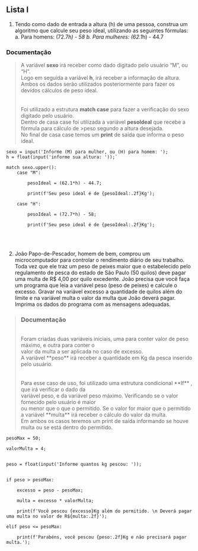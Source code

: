 ## Lista I

 

1. Tendo como dado de entrada a altura (h) de uma pessoa, construa um algoritmo que calcule seu peso ideal, utilizando as seguintes fórmulas: a. Para homens: (72.7*h) - 58 b. Para mulheres: (62.1*h) - 44.7 <br>
 
### Documentação
>A variável **sexo** irá receber como dado digitado pelo usuário “M”, ou “H”. <br> 
> Logo em seguida a variável **h**, irá receber a informação de altura. <br> 
> Ambos os dados serão utilizados posteriormente para fazer os devidos cálculos de peso ideal. <br> 
> <br> 
> <br> 
> Foi utilizado a estrutura **match case** para fazer a verificação do sexo digitado pelo usuário. <br> 
> Dentro de casa case foi utilizada a variável **pesoIdeal** que recebe a fórmula para cálculo de >peso segundo a altura desejada. <br> 
> No final de casa case temos um **print** de saída que informa o peso ideal. 
 
```
sexo = input('Informe (M) para mulher, ou (H) para homem: '); 
h = float(input('informe sua altura: '));` 

match sexo.upper(): 
    case "M": 

        pesoIdeal = (62.1*h) - 44.7; 

        print(f'Seu peso ideal é de {pesoIdeal:.2f}Kg'); 

    case "H": 

        pesoIdeal = (72.7*h) - 58; 

        print(f'Seu peso ideal é de {pesoIdeal:.2f}Kg'); 
  ```
<br>
<br>

2. João Papo-de-Pescador, homem de bem, comprou um microcomputador para controlar o rendimento diário de seu trabalho. Toda vez que ele traz um peso de peixes maior que o estabelecido pelo regulamento de pesca do estado de São Paulo (50 quilos) deve pagar uma multa de R$ 4,00 por quilo excedente. João precisa que você faça um programa que leia a variável peso (peso de peixes) e calcule o excesso. Gravar na variável excesso a quantidade de quilos além do limite e na variável multa o valor da multa que João deverá pagar. Imprima os dados do programa com as mensagens adequadas. 

 

>### Documentação 
><br>
>Foram criadas duas variáveis iniciais, uma para conter valor de peso máximo, e outra para conter o <br>
>valor da multa a ser aplicada no caso de excesso. <br> 
>A variável **peso** irá receber a quantidade em Kg da pesca inserido pelo usuário. <br> 
><br>
><br> 
>Para esse caso de uso, foi utilizado uma estrutura condicional **If** , que irá verificar o dado da <br> variável peso, e da variável peso máximo. Verificando se o valor fornecido pelo usuário é maior <br> ou menor que o que o permitido.  
>Se o valor for maior que o permitido a variável **multa** irá receber o cálculo do valor da multa.<br> 
>Em ambos os casos teremos um print de saída informando se houve multa ou se está dentro do permitido. <br> 

``` 
pesoMax = 50; 

valorMulta = 4; 
 

peso = float(input('Informe quantos kg pescou: ')); 
 

if peso > pesoMax: 

    excesso = peso - pesoMax; 

    multa = excesso * valorMulta; 

    print(f'Você pescou {excesso}Kg além do permitido. \n Deverá pagar uma multa no valor de R${multa:.2f}'); 

elif peso <= pesoMax: 

    print(f'Parabéns, você pescou {peso:.2f}Kg e não precisará pagar multa.'); 

``` 
 
